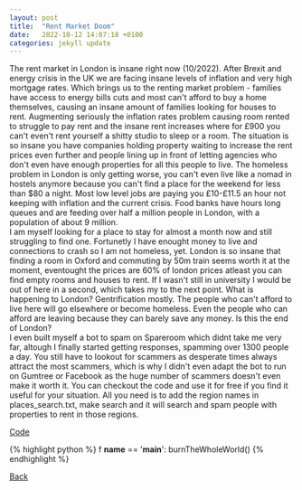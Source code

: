 ```yaml
---
layout: post
title:  "Rent Market Doom"
date:   2022-10-12 14:07:18 +0100
categories: jekyll update
---
```

The rent market in London is insane right now (10/2022).
After Brexit and energy crisis in the UK we are facing insane levels of inflation
and very high mortgage rates.
Which brings us to the renting market problem - families have access to energy bills
cuts and most can't afford to buy a home themselves, causing an insane amount of families
looking for houses to rent. Augmenting seriously the inflation rates problem causing room
rented to struggle to pay rent and the insane rent increases where for £900 you can't even't
rent yourself a shitty studio to sleep or a room. The situation is so insane you have companies
holding property waiting to increase the rent prices even further and people lining up in front of
letting agencies who don't even have enough properties for all this people to live. The homeless problem in
London is only getting worse, you can't even live like a nomad in hostels anymore because you can't find a 
place for the weekend for less than $80 a night. Most low level jobs are paying you £10-£11.5 an hour not
keeping with inflation and the current crisis. Food banks have hours long queues and are feeding over half a
million people in London, with a population of about 9 million.
<br>
I am myself looking for a place to stay for almost a month now and still struggling to find one. 
Fortunetly I have enought money to live and connections to crash so I am not homeless, yet. London is so insane
that finding a room in Oxford and commuting by 50m train seems worth it at the moment, eventought the prices are 60% of london prices atleast you can find empty rooms and houses to rent. If I wasn't still in university I would be out of here in a second, which takes my to the next point.
What is happening to London? Gentrification mostly. The people who can't afford to live here will go elsewhere or become homeless. Even the people who can afford are leaving because they can barely save any money. Is this the end of London?
<br>
I even built myself a bot to spam on Spareroom which didnt take me very far, altough I finally started getting responses, spamming over 1300 people a day. You still have to lookout for scammers as desperate times always attract the most scammers, which is why I didn't even adapt the bot to run on Gumtree or Facebook as the huge number of scammers doesn't even make it worth it.
You can checkout the code and use it for free if you find it useful for your situation.
All you need is to add the region names in places_search.txt, make search and it will search and spam 
people with properties to rent in those regions.

[Code][homeful]

{% highlight python %}
f __name__ == '__main__':
    burnTheWholeWorld()
{% endhighlight %}

[Back][root]

[root]: https://trevalkov.github.io/
[homeful]: https://github.com/rodfer0x80/homeful/
